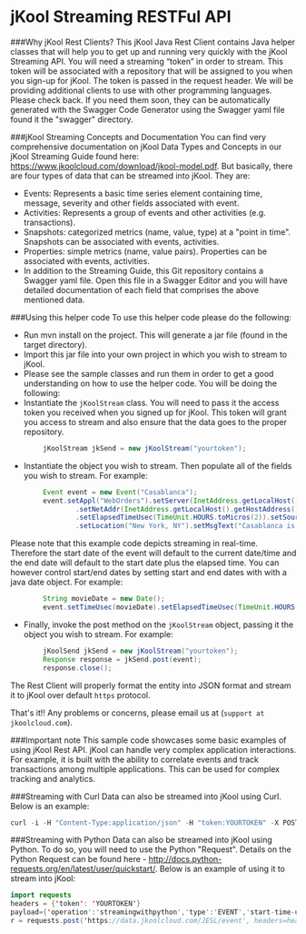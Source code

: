 # jKool Streaming RESTFul API

###Why jKool Rest Clients?
This jKool Java Rest Client contains Java helper classes that will help you to get up and running very quickly with the jKool Streaming API. You will need a streaming  “token” in order to stream. This token will be associated with a repository that will be assigned to you when you sign-up for jKool.  The token is passed in the request header. We will be providing additional clients to use with other programming languages. Please check back. If you need them soon, they can be automatically generated with the Swagger Code Generator using the Swagger yaml file found it the "swagger" directory.  

###jKool Streaming Concepts and Documentation
You can find very comprehensive documentation on jKool Data Types and Concepts in our jKool Streaming Guide found here: https://www.jkoolcloud.com/download/jkool-model.pdf. But basically, there are four types of data that can be streamed into jKool. They are:
* Events: Represents a basic time series element containing time, message, severity and other fields associated with event.
* Activities: Represents a group of events and other activities (e.g. transactions).
* Snapshots: categorized metrics (name, value, type) at a "point in time". Snapshots can be associated with events, activities.
* Properties: simple metrics (name, value pairs). Properties can be associated with events, activities. 
* In addition to the Streaming Guide, this Git repository contains a Swagger yaml file. Open this file in a Swagger Editor and you will have detailed documentation of each field that comprises the above mentioned data.

###Using this helper code
To use this helper code please do the following:
* Run mvn install on the project. This will generate a jar file (found in the target directory).
* Import this jar file into your own project in which you wish to stream to jKool. 
* Please see the sample classes and run them in order to get a good understanding on how to use the helper code. You will be doing the following:
* Instantiate the `jKoolStream` class. You will need to pass it the access token you received when you signed up for jKool. This token will grant you access to stream and also ensure that the data goes to the proper repository.
```java
		jKoolStream jkSend = new jKoolStream("yourtoken");
```
* Instantiate the object you wish to stream. Then populate all of the fields you wish to stream. For example:
```java
		Event event = new Event("Casablanca");
		event.setAppl("WebOrders").setServer(InetAddress.getLocalHost().getHostName())
		        .setNetAddr(InetAddress.getLocalHost().getHostAddress()).setDataCenter("DCNY")
		        .setElapsedTimeUsec(TimeUnit.HOURS.toMicros(2)).setSourceUrl("http://www.movies.com")
		        .setLocation("New York, NY").setMsgText("Casablanca is playing.");

```
Please note that this example code depicts streaming in real-time. Therefore the start date of the event will default to the current date/time and the end date will default to the start date plus the elapsed time. You can however control start/end dates by setting start and end dates with with a java date object. For example:
```java
		String movieDate = new Date();
		event.setTimeUsec(movieDate).setElapsedTimeUsec(TimeUnit.HOURS.toMicros(2));
```

* Finally, invoke the post method on the `jKoolStream` object, passing it the object you wish to stream. For example:

```java
		jKoolSend jkSend = new jKoolStream("yourtoken");
		Response response = jkSend.post(event);
		response.close();
```
The Rest Client will properly format the entity into JSON format and stream it to jKool over default `https` protocol.

That's it!! Any problems or concerns, please email us at (`support at jkoolcloud.com`).

###Important note
This sample code showcases some basic examples of using jKool Rest API. jKool can handle very complex application interactions. For example, it is built with the ability to correlate events and track transactions among multiple applications. This can be used for complex tracking and analytics.

###Streaming with Curl
Data can also be streamed into jKool using Curl. Below is an example:

```java
curl -i -H "Content-Type:application/json" -H "token:YOURTOKEN" -X POST https://data.jkoolcloud.com/JESL/event -d '{"operation":"streamingwithcurl","type":"EVENT","start-time-usec":1457524800000000,"end-time-usec":1457524800000000,"msg-text":"Example Curl Streaming","source-fqn":"APPL=TestingCurl#SERVER=CurlServer100#NETADDR=11.0.0.2#DATACENTER=DC1#GEOADDR=52.52437,13.41053"}'
```

###Streaming with Python
Data can also be streamed into jKool using Python. To do so, you will need to use the Python "Request". Details on the Python Request can be found here - http://docs.python-requests.org/en/latest/user/quickstart/. Below is an example of using it to stream into jKool:

```java
import requests
headers = {'token': 'YOURTOKEN'}
payload={'operation':'streamingwithpython','type':'EVENT','start-time-usec':1457524800000000,'end-time-usec':1457524800000000,'msg-text':'Example Python Streaming','source-fqn':'APPL=TestingCurl#SERVER=CurlServer100#NETADDR=11.0.0.2#DATACENTER=DC1#GEOADDR=52.52437,13.41053'}
r = requests.post('https://data.jkoolcloud.com/JESL/event', headers=headers, json=payload)
```


